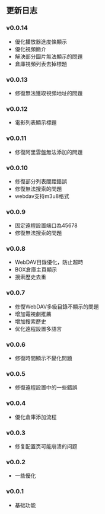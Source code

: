 ## 更新日志

### v0.0.14

* 優化播放器進度條顯示
* 優化視頻簡介
* 解決部分圖片無法顯示的問題
* 倉庫視頻列表去掉標題

### v0.0.13

* 修復無法獲取視頻地址的問題

### v0.0.12

* 電影列表顯示標題

### v0.0.11

* 修復阿里雲盤無法添加的問題

### v0.0.10

* 修復部分列表間距錯誤
* 修復無法搜索的問題
* webdav支持m3u8格式

### v0.0.9

* 固定遠程設置端口為45678
* 修復無法搜索的問題

### v0.0.8

* WebDAV目錄優化，防止超時
* BOX倉庫主頁顯示
* 搜索歷史去重

### v0.0.7

* 修復WebDAV多級目錄不顯示的問題
* 增加電視劇推薦
* 增加搜索歷史
* 优化遠程設置多語言

### v0.0.6

* 修復時間顯示不變化問題

### v0.0.5

* 修復遠程設置中的一些錯誤

### v0.0.4

* 優化倉庫添加流程

### v0.0.3

* 修复配置页可能崩溃的问题

### v0.0.2

* 一些優化

### v0.0.1

* 基础功能